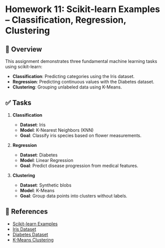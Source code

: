# Homework 11: Scikit-learn Examples – Classification, Regression, Clustering

## 📘 Overview

This assignment demonstrates three fundamental machine learning tasks using scikit-learn:

- **Classification**: Predicting categories using the Iris dataset.
- **Regression**: Predicting continuous values with the Diabetes dataset.
- **Clustering**: Grouping unlabeled data using K-Means.

## ✅ Tasks

1. **Classification**
   - **Dataset**: Iris
   - **Model**: K-Nearest Neighbors (KNN)
   - **Goal**: Classify iris species based on flower measurements.

2. **Regression**
   - **Dataset**: Diabetes
   - **Model**: Linear Regression
   - **Goal**: Predict disease progression from medical features.

3. **Clustering**
   - **Dataset**: Synthetic blobs
   - **Model**: K-Means
   - **Goal**: Group data points into clusters without labels.

## 🔗 References

- [Scikit-learn Examples](https://scikit-learn.org/stable/auto_examples/index.html)
- [Iris Dataset](https://scikit-learn.org/stable/auto_examples/datasets/plot_iris_dataset.html)
- [Diabetes Dataset](https://scikit-learn.org/stable/datasets/toy_dataset.html#diabetes-dataset)
- [K-Means Clustering](https://scikit-learn.org/stable/modules/clustering.html#k-means)